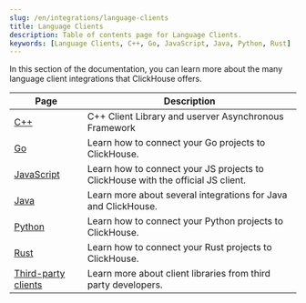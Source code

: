 ```yaml
---
slug: /en/integrations/language-clients
title: Language Clients
description: Table of contents page for Language Clients.
keywords: [Language Clients, C++, Go, JavaScript, Java, Python, Rust]
---
```


In this section of the documentation, you can learn more about the many language client integrations
that ClickHouse offers.

| Page                                                                    | Description                                                                      |
|-------------------------------------------------------------------------|----------------------------------------------------------------------------------|
| [C++](/docs/en/interfaces/cpp)                                          | C++ Client Library and userver Asynchronous Framework                            |
| [Go](/docs/en/integrations/go)                                          | Learn how to connect your Go projects to ClickHouse.                             |
| [JavaScript](/docs/en/integrations/javascript)                          | Learn how to connect your JS projects to ClickHouse with the official JS client. |
| [Java](/docs/en/integrations/java)                                      | Learn more about several integrations for Java and ClickHouse.                   |
| [Python](/docs/en/integrations/python)                                  | Learn how to connect your Python projects to ClickHouse.                         |
| [Rust](/docs/en/integrations/rust)                                      | Learn how to connect your Rust projects to ClickHouse.                           |
| [Third-party clients](/docs/en/interfaces/third-party/client-libraries) | Learn more about client libraries from third party developers.                   |